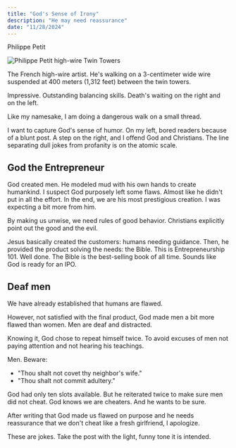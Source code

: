 ```yaml
---
title: "God's Sense of Irony"
description: "He may need reassurance"
date: "11/28/2024"
---
```


Philippe Petit

![Philippe Petit high-wire Twin Towers](/images/posts/philippe-petit.jpg)

The French high-wire artist. He's walking on a 3-centimeter wide wire suspended at 400 meters (1,312 feet) between the twin towers.

Impressive. Outstanding balancing skills. Death's waiting on the right and on the left.

Like my namesake, I am doing a dangerous walk on a small thread.

I want to capture God's sense of humor. On my left, bored readers because of a blunt post. A step on the right, and I offend God and Christians. The line separating dull jokes from profanity is on the atomic scale.

## God the Entrepreneur

God created men. He modeled mud with his own hands to create humankind. I suspect God purposely left some flaws. Almost like he didn't put in all the effort. In the end, we are his most prestigious creation. I was expecting a bit more from him.

By making us unwise, we need rules of good behavior. Christians explicitly point out the good and the evil.

Jesus basically created the customers: humans needing guidance. Then, he provided the product solving the needs: the Bible. This is Entrepreneurship 101. Well done. The Bible is the best-selling book of all time. Sounds like God is ready for an IPO.

## Deaf men

We have already established that humans are flawed.

However, not satisfied with the final product, God made men a bit more flawed than women. Men are deaf and distracted.

Knowing it, God chose to repeat himself twice. To avoid excuses of men not paying attention and not hearing his teachings.

Men. Beware:

- "Thou shalt not covet thy neighbor's wife."
- "Thou shalt not commit adultery."

God had only ten slots available. But he reiterated twice to make sure men did not cheat. God knows we are cheaters. And he wants to be sure.

After writing that God made us flawed on purpose and he needs reassurance that we don't cheat like a fresh girlfriend, I apologize.

These are jokes. Take the post with the light, funny tone it is intended.
